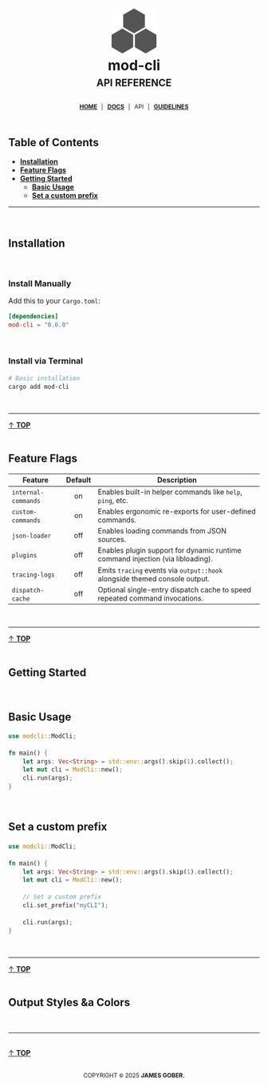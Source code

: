 <h1 align="center">
    <img width="90px" height="auto" src="https://raw.githubusercontent.com/jamesgober/jamesgober/main/media/icons/hexagon-3.svg" alt="Triple Hexagon">
    <br><b>mod-cli</b><br>
    <sub><sup>API REFERENCE</sup></sub>
</h1>
<div align="center">
    <sup>
        <a href="../README.md" title="Project Home"><b>HOME</b></a>
        <span>&nbsp;│&nbsp;</span>
        <a href="./README.md" title="Documentation"><b>DOCS</b></a>
        <span>&nbsp;│&nbsp;</span>
        <span>API</span>
        <span>&nbsp;│&nbsp;</span>
        <a href="./GUIDELINES.md" title="Developer Guidelines"><b>GUIDELINES</b></a>
    </sup>
</div>
<br>

## Table of Contents
- **[Installation](#installation)**
- **[Feature Flags](#feature-flags)**
- **[Getting Started](#getting-started)**
  - **[Basic Usage](#basic-usage)**
  - **[Set a custom prefix](#set-custom-prefix)**

<hr>
<br>
<h2 id="installation">Installation</h2>

<br>


### Install Manually
Add this to your `Cargo.toml`:
```toml
[dependencies]
mod-cli = "0.6.0"
```

<br>

### Install via Terminal
```bash
# Basic installation
cargo add mod-cli
```

<br>

<hr>
<a href="#top">&uarr; <b>TOP</b></a>
<br>
<br>

<h2 id="feature-flags">Feature Flags</h2>

| Feature               | Default | Description |
|----------------------|:-------:|-------------|
| `internal-commands`  |  on     | Enables built-in helper commands like `help`, `ping`, etc. |
| `custom-commands`    |  on     | Enables ergonomic re-exports for user-defined commands. |
| `json-loader`        |  off    | Enables loading commands from JSON sources. |
| `plugins`            |  off    | Enables plugin support for dynamic runtime command injection (via libloading). |
| `tracing-logs`       |  off    | Emits `tracing` events via `output::hook` alongside themed console output. |
| `dispatch-cache`     |  off    | Optional single-entry dispatch cache to speed repeated command invocations. |


<br>
<hr>
<a href="#top">&uarr; <b>TOP</b></a>
<br>
<br>


<h2 id="getting-started">Getting Started</h2>

<br>

<h2 id="basic-usage">Basic Usage</h2>

```rust
use modcli::ModCli;

fn main() {
    let args: Vec<String> = std::env::args().skip(1).collect();
    let mut cli = ModCli::new();
    cli.run(args);
}
```

<br>

<h2 id="set-custom-prefix">Set a custom prefix</h2>

```rust
use modcli::ModCli;

fn main() {
    let args: Vec<String> = std::env::args().skip(1).collect();
    let mut cli = ModCli::new();

    // Set a custom prefix
    cli.set_prefix("myCLI");

    cli.run(args);
}
```


<!-- =============================================================== -->
<br><hr><a href="#top">&uarr; <b>TOP</b></a><br><br>
<!-- =============================================================== -->

<!-- // COLORS -->
<h2 id="colors-styles">Output Styles &a Colors</h2>
<br>









<hr>
<br>
<a href="#top">&uarr; <b>TOP</b></a>
<br>


<!-- FOOT COPYRIGHT
################################################# -->
<div align="center">
  <h2></h2>
  <sup>COPYRIGHT <small>&copy;</small> 2025 <strong>JAMES GOBER.</strong></sup>
</div>
